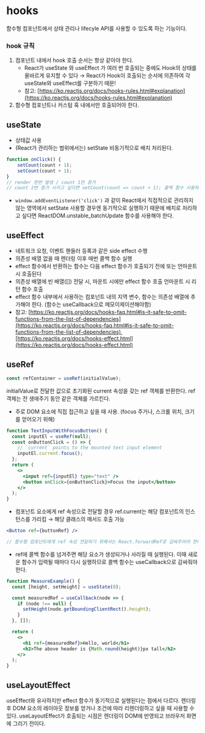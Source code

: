 # hooks

함수형 컴포넌트에서 상태 관리나 lifecyle API를 사용할 수 있도록 하는 기능이다.

### hook 규칙

1. 컴포넌트 내에서 hook 호출 순서는 항상 같아야 한다.
    - React가 useState 와 useEffect 가 여러 번 호출되는 중에도 Hook의 상태를 올바르게 유지할 수 있다 → React가 Hook이 호출되는 순서에 의존하여 각 useState와 useEffect를 구분하기 때문!
    - 참고: [https://ko.reactjs.org/docs/hooks-rules.html#explanation](https://ko.reactjs.org/docs/hooks-rules.html#explanation)
2. 함수형 컴포넌트나 커스텀 훅 내에서만 호출되어야 한다.


## useState

- 상태값 사용
- (React가 관리하는 범위에서는) setState 비동기적으로 배치 처리된다.

```jsx
function onClick() {
	setCount(count + 1);
	setCount(count + 1);
}
// render 한번 발생 / count 1만 증가
// count 2번 증가 시키고 싶다면 setCount(count => count + 1); 콜백 함수 사용하기
```

- `window.addEventListener('click')` 과 같이 React에서 직접적으로 관리하지 않는 영역에서 setState 사용할 경우엔 동기적으로 실행하기 때문에 배치로 처리하고 싶다면 ReactDOM.unstable_batchUpdate 함수를 사용해야 한다.

## useEffect

- 네트워크 요청, 이벤트 핸들러 등록과 같은 side effect 수행
- 의존성 배열 없을 때 렌더링 이후 매번 콜백 함수 실행
- effect 함수에서 반환하는 함수는 다음 effect 함수가 호출되기 전에 또는 언마운트 시 호출된다
- 의존성 배열에 빈 배열([]) 전달 시, 마운트 시에만 effect 함수 호출 언마운트 시 리턴 함수 호출
- effect 함수 내부에서 사용하는 컴포넌트 내의 지역 변수, 함수는 의존성 배열에 추가해야 한다. (함수는 useCallback으로 메모이제이션해야함)
- 참고: [https://ko.reactjs.org/docs/hooks-faq.html#is-it-safe-to-omit-functions-from-the-list-of-dependencies](https://ko.reactjs.org/docs/hooks-faq.html#is-it-safe-to-omit-functions-from-the-list-of-dependencies), [https://ko.reactjs.org/docs/hooks-effect.html](https://ko.reactjs.org/docs/hooks-effect.html)

## useRef

```jsx
const refContainer = useRef(initialValue);
```

initialValue로 전달한 값으로 초기화된 current 속성을 갖는 ref 객체를 반환한다. ref 객체는 전 생애주기 동안 같은 객체를 가르킨다.

- 주로 DOM 요소에 직접 접근하고 싶을 때 사용. (focus 주거나, 스크롤 위치, 크기를 얻어오기 위해)

```jsx
function TextInputWithFocusButton() {
  const inputEl = useRef(null);
  const onButtonClick = () => {
    // `current` points to the mounted text input element
    inputEl.current.focus();
  };
  return (
    <>
      <input ref={inputEl} type="text" />
      <button onClick={onButtonClick}>Focus the input</button>
    </>
  );
}
```

- 컴포넌트 요소에게 ref 속성으로 전달할 경우 ref.current는 해당 컴포넌트의 인스턴스를 가리킴 → 해당 클래스의 메서드 호출 가능

```jsx
<Button ref={buttonRef} />

// 함수형 컴포넌트에게 ref 속성 전달하기 위해서는 React.forwardRef로 감싸주어야 한다.
```

- ref에 콜백 함수를 넘겨주면 해당 요소가 생성되거나 사라질 때 실행된다. 이때 새로운 함수가 입력될 때마다 다시 실행하므로 콜백 함수는 useCallback으로 감싸줘야 한다.

```jsx
function MeasureExample() {
  const [height, setHeight] = useState(0);

  const measuredRef = useCallback(node => {
    if (node !== null) {
      setHeight(node.getBoundingClientRect().height);
    }
  }, []);

  return (
    <>
      <h1 ref={measuredRef}>Hello, world</h1>
      <h2>The above header is {Math.round(height)}px tall</h2>
    </>
  );
}
```

## useLayoutEffect

useEffect와 유사하지만 effect 함수가 동기적으로 실행된다는 점에서 다르다. 렌더링 후 DOM 요소의 레이아웃 정보를 얻거나 조건에 따라 리렌더링하고 싶을 때 사용할 수 있다. useLayoutEffect가 호출되는 시점은 렌더링이 DOM에 반영되고 브라우저 화면에 그리기 전이다.
